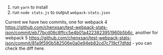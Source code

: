 1. run `yarn` to install
2. run `node stats.js` to output `webpack-stats.json`

Current we have two commits, one for webpack 4 https://github.com/chenxsan/test-webpack-stats-json/commit/eb77bcd08c8ffcc5e4b01a4223823951960b5b6c, another for webpack 5 https://github.com/chenxsan/test-webpack-stats-json/commit/81a9f590b582506e0a0e94eb82cd7c719cf7dfdd - you can check the diff here.